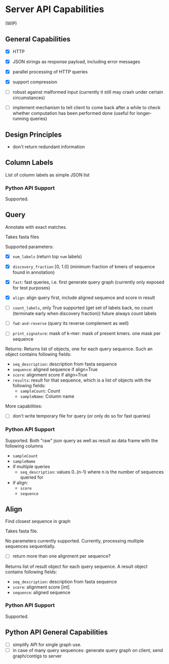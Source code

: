 # Server API Capabilities

(WIP)


## General Capabilities

* [x] HTTP
* [x] JSON strings as response payload, including error messages
* [x] parallel processing of HTTP queries
* [x] support compression
* [ ] robust against malformed input (currently it still may crash under certain circumstances)
* [ ] implement mechanism to tell client to come back after a while to check whether computation has been performed done
      (useful for longer-running queries)


## Design Principles

* don't return redundant information

## Column Labels

List of column labels as simple JSON list

### Python API Support

Supported.

## Query

Annotate with exact matches.

Takes fasta files

Supported parameters:
* [x] `num_labels` (return top `num` labels)
* [x] `discovery_fraction` [0, 1.0] (minimum fraction of kmers of sequence found in annotation)
* [x] `fast`: fast queries, i.e. first generate query graph (currently only exposed for test purposes)
* [x] `align`: align query first, include aligned sequence and score in result
* [ ] `count_labels`, only True supported (get set of labels back, no count (terminate early when discovery fraction)) future always count labels
* [ ] `fwd-and-reverse` (query its reverse complement as well)
* [ ] `print_signature`:  mask of k-mer: mask of present kmers. one mask per sequence


Returns:
Returns list of objects, one for each query sequence. Such an object contains following fields:
* `seq_description`: description from fasta sequence
* `sequence`: aligned sequence if align=True
* `score`: alignment score if align=True
* `results`: result for that sequence, which is a list of objects with the following fields:
    * `sampleCount`: Count
    * `sampleName`: Column name

More capabilities:

* [ ] don't write temporary file for query (or only do so for fast queries)

### Python API Support

Supported. Both "raw" json query as well as result as data frame with the following columns
* `sampleCount`
* `sampleName`
* if multiple queries
    * `seq_description`: values 0..(n-1) where n is the number of sequences queried for
* if align:
    * `score`
    * `sequence`

## Align

Find closest sequence in graph

Takes fasta file.

No parameters currently supported. Currently, processing multiple sequences sequentially.

* [ ] return more than one alignment per sequence?


Returns list of result object for each query sequence. A result object contains following fields:
* `seq_description`: description from fasta sequence
* `score`: alignment score [int]
* `sequence`: aligned sequence


### Python API Support

Supported.


## Python API General Capabilities

* [ ] simplify API for single graph use.
* [ ] in case of many query sequences: generate query graph on client, send graph/contigs to server
